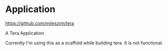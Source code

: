 Application
===========

https://github.com/mileszim/tera

A Tera Application

Currently I'm using this as a scaffold while building tera. It is not functional.